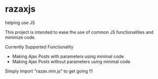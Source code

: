 # razaxjs
helping use JS

This project is intended to ease the use of common JS functionalities and minimize code.

Currently Supported Functionality

- Making Ajax Posts with parameters using minimal code 
- Making Ajax Posts without parameters using minimal code


Simply import "razax.min.js" to get going !!!
